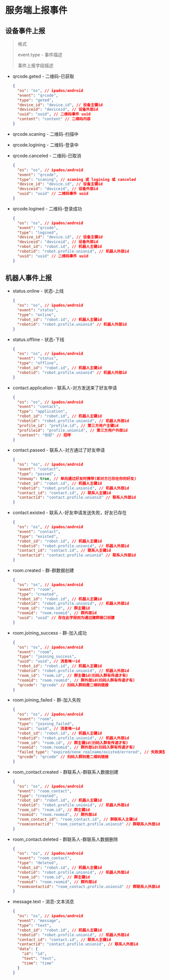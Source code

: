 # 服务端上报事件

## 设备事件上报

> 格式
> 
> event.type - 事件描述
>
> 事件上报字段描述

- qrcode.geted - 二维码-已获取

  ```json
  {
    "os": "os", // ipados/android
    "event": "qrcode",
    "type": "geted", 
    "device_id": "device.id", // 设备主键id
    "deviceid": "deviceid", // 设备外部id
    "uuid": "uuid", // 二维码事件 uuid
    "content": "content" // 二维码内容
  }
  ```

- qrcode.scaning - 二维码-扫描中
- qrcode.logining - 二维码-登录中
- qrcode.canceled - 二维码-已取消

  ```json
  {
    "os": "os", // ipados/android
    "event": "qrcode",
    "type": "scaning", // scaning 或 logining 或 canceled 
    "device_id": "device.id", // 设备主键id
    "deviceid": "deviceid", // 设备外部id
    "uuid": "uuid" // 二维码事件 uuid
  }
  ```

- qrcode.logined - 二维码-登录成功

  ```json
  {
    "os": "os", // ipados/android
    "event": "qrcode",
    "type": "logined", 
    "device_id": "device.id", // 设备主键id
    "deviceid": "deviceid", // 设备外部id
    "robot_id": "robot.id", // 机器人主键id
    "robotid": "robot.profile.unionid", // 机器人外部id
    "uuid": "uuid" // 二维码事件 uuid
  }
  ```

## 机器人事件上报

- status.online - 状态-上线

  ```json
  {
    "os": "os", // ipados/android
    "event": "status",
    "type": "online", 
    "robot_id": "robot.id", // 机器人主键id
    "robotid": "robot.profile.unionid" // 机器人外部id
  }
  ```

- status.offline - 状态-下线

  ```json
  {
    "os": "os", // ipados/android
    "event": "status",
    "type": "offline", 
    "robot_id": "robot.id", // 机器人主键id
    "robotid": "robot.profile.unionid" // 机器人外部id
  }
  ```
- contact.application - 联系人-对方发送来了好友申请
  
  ```json
  {
    "os": "os", // ipados/android
    "event": "contact",
    "type": "application", 
    "robot_id": "robot.id", // 机器人主键id
    "robotid": "robot.profile.unionid", // 机器人外部id
    "profile_id": "profile.id", // 第三方用户主键id
    "profileid": "profile.unionid", // 第三方用户外部id
    "content": "你好" // 招呼
  }
  ```
  
- contact.passed - 联系人-对方通过了好友申请
  
  ```json
  {
    "os": "os", // ipados/android
    "event": "contact",
    "type": "passed", 
    "oneway": true, // 单向通过好友时携带(即对方已存在你的好友)
    "robot_id": "robot.id", // 机器人主键id
    "robotid": "robot.profile.unionid", // 机器人外部id
    "contact_id": "contact.id", // 联系人主键id
    "contactid": "contact.profile.unionid" // 联系人外部id
  }
  ```
  
- contact.existed - 联系人-好友申请发送失败，好友已存在
  
  ```json
  {
    "os": "os", // ipados/android
    "event": "contact",
    "type": "existed", 
    "robot_id": "robot.id", // 机器人主键id
    "robotid": "robot.profile.unionid", // 机器人外部id
    "contact_id": "contact.id", // 联系人主键id
    "contactid": "contact.profile.unionid" // 联系人外部id
  }
  ```
  
- room.created - 群-群数据创建
  
  ```json
  {
    "os": "os", // ipados/android
    "event": "room",
    "type": "created", 
    "robot_id": "robot.id", // 机器人主键id
    "robotid": "robot.profile.unionid", // 机器人外部id
    "room_id": "room.id", // 群主键id
    "roomid": "room.roomid", // 群外部id
    "uuid": "uuid" // 存在此字段则为通过建群接口创建
  }
  ```
  
- room.joining_success - 群-加入成功
  
  ```json
  {
    "os": "os", // ipados/android
    "event": "room",
    "type": "joining_success", 
    "uuid": "uuid", // 消息唯一id
    "robot_id": "robot.id", // 机器人主键id
    "robotid": "robot.profile.unionid", // 机器人外部id
    "room_id": "room.id", // 群主键id(扫码入群有传递才有)
    "roomid": "room.roomid", // 群外部id(扫码入群有传递才有)
    "qrcode": "qrcode" // 扫码入群则是二维码链接
  }
  ```
  
- room.joining_failed - 群-加入失败
  
  ```json
  {
    "os": "os", // ipados/android
    "event": "room",
    "type": "joining_failed", 
    "uuid": "uuid", // 消息唯一id
    "robot_id": "robot.id", // 机器人主键id
    "robotid": "robot.profile.unionid", // 机器人外部id
    "room_id": "room.id", // 群主键id(扫码入群有传递才有)
    "roomid": "room.roomid", // 群外部id(扫码入群有传递才有)
    "failed_type": "expired/none_realname/existed/errored", // 失败类型，依次为 二维码过期/未实名/群存在/其他错误
    "qrcode": "qrcode" // 扫码入群则是二维码链接
  }
  ```
  
- room_contact.created - 群联系人-群联系人数据创建

  ```json
  {
    "os": "os", // ipados/android
    "event": "room_contact",
    "type": "created", 
    "robot_id": "robot.id", // 机器人主键id
    "robotid": "robot.profile.unionid", // 机器人外部id
    "room_id": "room.id", // 群主键id
    "roomid": "room.roomid", // 群外部id
    "room_contact_id": "room_contact.id", // 群联系人主键id
    "roomcontactid": "room_contact.profile.unionid" // 群联系人外部id
  }
  ```
  
- room_contact.deleted - 群联系人-群联系人数据删除

  ```json
  {
    "os": "os", // ipados/android
    "event": "room_contact",
    "type": "deleted", 
    "robot_id": "robot.id", // 机器人主键id
    "robotid": "robot.profile.unionid", // 机器人外部id
    "room_id": "room.id", // 群主键id
    "roomid": "room.roomid", // 群外部id
    "roomcontactid": "room_contact.profile.unionid" // 群联系人外部id
  }
  ```
  
- message.text - 消息-文本消息
  
  ```json
  {
    "os": "os", // ipados/android
    "event": "message",
    "type": "text", 
    "robot_id": "robot.id", // 机器人主键id
    "robotid": "robot.profile.unionid", // 机器人外部id
    "contact_id": "contact.id", // 联系人主键id
    "contactid": "contact.profile.unionid", // 联系人外部id
    "data": {
      "id": "id",
      "text": "text",
      "time": "time"
    }
  }
  ```
